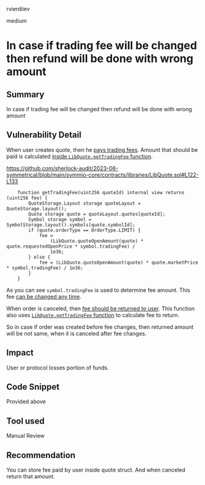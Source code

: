 rvierdiiev

medium

# In case if trading fee will be changed then refund will be done with wrong amount

## Summary
In case if trading fee will be changed then refund will be done with wrong amount 
## Vulnerability Detail
When user creates quote, then he [pays trading fees](https://github.com/sherlock-audit/2023-06-symmetrical/blob/main/symmio-core/contracts/facets/PartyA/PartyAFacetImpl.sol#L119). Amount that should be paid is calculated [inside `LibQuote.getTradingFee` function](https://github.com/sherlock-audit/2023-06-symmetrical/blob/main/symmio-core/contracts/libraries/LibQuote.sol#L144).

https://github.com/sherlock-audit/2023-06-symmetrical/blob/main/symmio-core/contracts/libraries/LibQuote.sol#L122-L133
```soldity
    function getTradingFee(uint256 quoteId) internal view returns (uint256 fee) {
        QuoteStorage.Layout storage quoteLayout = QuoteStorage.layout();
        Quote storage quote = quoteLayout.quotes[quoteId];
        Symbol storage symbol = SymbolStorage.layout().symbols[quote.symbolId];
        if (quote.orderType == OrderType.LIMIT) {
            fee =
                (LibQuote.quoteOpenAmount(quote) * quote.requestedOpenPrice * symbol.tradingFee) /
                1e36;
        } else {
            fee = (LibQuote.quoteOpenAmount(quote) * quote.marketPrice * symbol.tradingFee) / 1e36;
        }
    }
```

As you can see `symbol.tradingFee` is used to determine fee amount. This fee [can be changed any time](https://github.com/sherlock-audit/2023-06-symmetrical/blob/main/symmio-core/contracts/facets/control/ControlFacet.sol#L164-L172).

When order is canceled, then [fee should be returned to user](https://github.com/sherlock-audit/2023-06-symmetrical/blob/main/symmio-core/contracts/facets/PartyA/PartyAFacetImpl.sol#L136). This function also uses [`LibQuote.getTradingFee` function](https://github.com/sherlock-audit/2023-06-symmetrical/blob/main/symmio-core/contracts/libraries/LibQuote.sol#L137) to calculate fee to return.

So in case if order was created before fee changes, then returned amount will be not same, when it is canceled after fee changes.
## Impact
User or protocol losses portion of funds.
## Code Snippet
Provided above
## Tool used

Manual Review

## Recommendation
You can store fee paid by user inside quote struct. And when canceled return that amount.